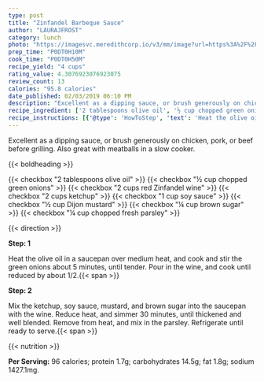 ```yaml
---
type: post
title: "Zinfandel Barbeque Sauce"
author: "LAURAJFROST"
category: lunch
photo: "https://imagesvc.meredithcorp.io/v3/mm/image?url=https%3A%2F%2Fimages.media-allrecipes.com%2Fuserphotos%2F876738.jpg"
prep_time: "P0DT0H10M"
cook_time: "P0DT0H50M"
recipe_yield: "4 cups"
rating_value: 4.3076923076923075
review_count: 13
calories: "95.8 calories"
date_published: 02/03/2019 06:10 PM
description: "Excellent as a dipping sauce, or brush generously on chicken, pork, or beef before grilling.  Also great with meatballs in a slow cooker."
recipe_ingredient: ['2 tablespoons olive oil', '½ cup chopped green onions', '2 cups red Zinfandel wine', '2 cups ketchup', '1 cup soy sauce', '½ cup Dijon mustard', '¼ cup brown sugar', '¼ cup chopped fresh parsley']
recipe_instructions: [{'@type': 'HowToStep', 'text': 'Heat the olive oil in a saucepan over medium heat, and cook and stir the green onions about 5 minutes, until tender. Pour in the wine, and cook until reduced by about 1/2.\n'}, {'@type': 'HowToStep', 'text': 'Mix the ketchup, soy sauce, mustard, and brown sugar into the saucepan with the wine. Reduce heat, and simmer 30 minutes, until thickened and well blended. Remove from heat, and mix in the parsley. Refrigerate until ready to serve.\n'}]
---
```


Excellent as a dipping sauce, or brush generously on chicken, pork, or beef before grilling.  Also great with meatballs in a slow cooker. 

{{< boldheading >}}

{{< checkbox "2 tablespoons olive oil" >}}
{{< checkbox "½ cup chopped green onions" >}}
{{< checkbox "2 cups red Zinfandel wine" >}}
{{< checkbox "2 cups ketchup" >}}
{{< checkbox "1 cup soy sauce" >}}
{{< checkbox "½ cup Dijon mustard" >}}
{{< checkbox "¼ cup brown sugar" >}}
{{< checkbox "¼ cup chopped fresh parsley" >}}


{{< direction >}}

**Step: 1**

Heat the olive oil in a saucepan over medium heat, and cook and stir the green onions about 5 minutes, until tender. Pour in the wine, and cook until reduced by about 1/2.{{< span >}}

**Step: 2**

Mix the ketchup, soy sauce, mustard, and brown sugar into the saucepan with the wine. Reduce heat, and simmer 30 minutes, until thickened and well blended. Remove from heat, and mix in the parsley. Refrigerate until ready to serve.{{< span >}}

{{< nutrition >}}

**Per Serving:** 96 calories; protein 1.7g; carbohydrates 14.5g; fat 1.8g; sodium 1427.1mg.